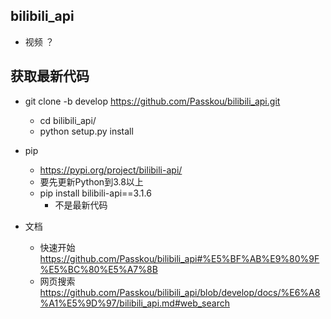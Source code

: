 ## bilibili_api

- 视频 ？

## 获取最新代码
- git clone -b develop https://github.com/Passkou/bilibili_api.git
    - cd bilibili_api/
    - python setup.py install
    
- pip
    - https://pypi.org/project/bilibili-api/
    - 要先更新Python到3.8以上
    - pip install bilibili-api==3.1.6   
        - 不是最新代码
    
- 文档
    - 快速开始 https://github.com/Passkou/bilibili_api#%E5%BF%AB%E9%80%9F%E5%BC%80%E5%A7%8B
    - 网页搜索 https://github.com/Passkou/bilibili_api/blob/develop/docs/%E6%A8%A1%E5%9D%97/bilibili_api.md#web_search